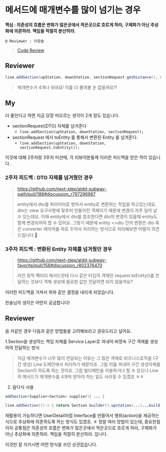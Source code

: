 # 메서드에 매개변수를 많이 넘기는 경우

__핵심 : 의존성의 흐름은 변화가 많은곳에서 적은곳으로 흐르게 하라, 구체화가 아닌 추상화에 의존하라. 책임을 적절히 분산하라.__

```
@ Reviewer : 이한솔
```

> [Code Review](https://github.com/next-step/atdd-subway-fare/pull/116#discussion_r810446140)

## Reviewer

```java
line.addSection(upStation, downStation, sectionRequest.getDistance(), sectionRequest.getDuration());
```

> 매개변수가 4개나 되네요! 이를 더 줄여볼 순 없을까요?!

## My

더 줄인다고 하면 지금 당장 떠오르는 생각이 2개 정도 있습니다.

- sectionRequest(DTO) 자체를 넘겨준다
   - `line.addSection(upStation, downStation, sectionRequest);`
- sectionRequest 에서 toEntity 를 통해서 변환된 Entity 를 넘겨준다.
   - `line.addSection(upStation, downStation, sectionRequest.toEntity());`

이것에 대해 2주차랑 3주차 미션때, 각 리뷰어분들께 이러한 피드백을 받은 적이 있습니다.

### 2주차 피드백 : DTO 자체를 넘겨줬던 경우

> https://github.com/next-step/atdd-subway-path/pull/186#discussion_r797296967
>
> entity에서 dto를 파라미터로 받아서 entity로 변환하는 작업을 하고있는데요.
dto는 view 요구사항에 맞추어 만들어진 객체이기 때문에 변경이 자주 일어 날 수 있는데요.
이때 entity에서 dto를 참조한다면 dto의 변경이 있을때 entity도 함께 변경되어야 할 수 있어요.
그렇기 때문에 entity <>dto 간의 변환은 dto 혹은 converter 레이어를 따로 두어서 처리하는 방식으로 처리해보면 어떨지 의견드립니다.🙏

### 3주차 피드백 : 변환된 Entity 자체를 넘겨줬던 경우

> https://github.com/next-step/atdd-subway-favorite/pull/158#discussion_r802376470
>
> 라인 정적 팩터리 메서드한테 다시 같은 타입의 객체인 request.toEntity()를 전달하는 것보다 객체 생성에 필요한 값만 전달하면 되지 않을까요?

이러한 피드백을 거쳐서 위와 같은 결정을 내리게 되었습니다.

한솔님의 생각은 어떤지 궁금합니다!

## Reviewer

음 저같은 경우 다음과 같은 방법들을 고려해보라고 권유드리고 싶어요.

1.Section을 생성하는 책임 자체를 Service Layer로 꺼내어 비영속 구간 객체를 생성하여 전달하는 방식

> 지금 매개변수가 너무 많이 전달되는 이유는 그 많은 객체로 비즈니스로직을 (구간 생성) Line 도메인에서 처리하기 때문이죠. 그럼 이를 꺼내어 구간 생성자체를 Section이 하도록 하는 것이죠. 그럼 빌더패턴을 이용하거나 할 수 있으니 Line의 메서드가 매개변수를 4개씩 받아야 하는 일도 사라질 수 있겠죠 ㅎㅎ

2. 람다식 사용

```java
addSection(Supplier<Section> supplier){ ... } 

line.addSection(()-> { return Section.builder().upstation(...)...build()}); 
```

재활용이 가능하다면 UserDetail처럼 Interface를 만들어서 행위(action)을 제공하는 식으로 추상화에 의존하도록 하는 방식도 있겠죠. ㅎ 정말 여러 방법이 있는데, 중요한점이자 공통점은 의존성의 흐름은 변화가 많은곳에서 적은곳으로 흐르게 하라, 구체화가 아닌 추상화에 의존하라. 책임을 적절히 분산하라. 입니다.

이것만 잘 지키시면 어떤 방식을 쓰던 상관없습니다.
